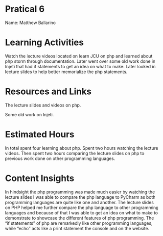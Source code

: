 # Pratical 6
Name: Matthew Ballarino

# Learning Activities
Watch the lecture videos located on learn JCU on php and learned about php storm through documentation. Later went over some old work done in Injeti that had if statements to get an idea on what to make. Later looked in lecture slides to help better memorialize the php statements.     

# Resources and Links 
The lecture slides and videos on php.

Some old work on Injeti. 

# Estimated Hours

In total spent four learning about php. Spent two hours watching the lecture videos. Then spent two hours comparing the lecture slides on php to previous work done on other programming languages.      

# Content Insights
In hindsight the php programming was made much easier by watching the lecture slides I was able to compare the php language to PyCharm as both programming languages are quite like one and another. The lecture slides on PHP helped me further compare the php language to other programming languages and because of that I was able to get an idea on what to make to demonstrate to showcase the different features of php programming. The “if statements” of php are remarkedly like other programming languages, while “echo” acts like a print statement the console and on the website.   